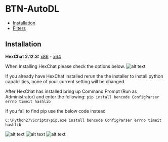 # BTN-AutoDL

- [Installation](#Installation)
- [Filters](#Filters)

## Installation
  **HexChat 2.12.3:** [x86](https://dl.hexchat.net/hexchat/HexChat%202.12.3%20x86.exe) - [x64](https://dl.hexchat.net/hexchat/HexChat%202.12.3%20x64.exe)
  
  When Installing HexChat please check the options below.
  ![alt text](http://oi63.tinypic.com/2rna7bo.jpg "Hexchat Python install")

  If you already have HexChat installed rerun the the installer to install python capabilities, none of your current setting will be changed.
  
  After HexChat has installed bring up Command Prompt (Run as Administrator) and enter the following:
`pip install bencode ConfigParser errno timeit hashlib`
  
  If you fail to find pip use the below code instead
  
`C:\Python27\Scripts\pip.exe install bencode ConfigParser errno timeit hashlib`

  ![alt text](http://i66.tinypic.com/331dqir_th.png "Windows Key") ![alt text](http://i65.tinypic.com/eg8m0n_th.png "Plus") ![alt text](http://icons.iconarchive.com/icons/chromatix/keyboard-keys/32/letter-uppercase-R-icon.png "R Key")

